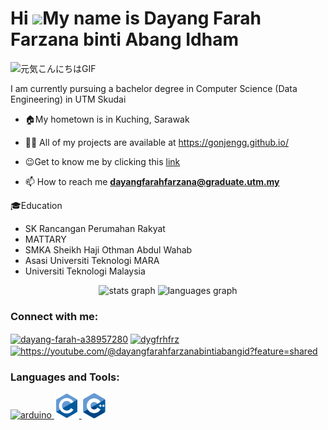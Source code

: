 Hi ![](https://user-images.githubusercontent.com/18350557/176309783-0785949b-9127-417c-8b55-ab5a4333674e.gif)My name is Dayang Farah Farzana binti Abang Idham
==============================================================================================================================================================

 
![元気こんにちはGIF](https://github.com/Gonjengg/Gonjengg/assets/148249930/77b4dd0a-53be-4e10-a280-70b51031c77c)


 
 
 I am currently pursuing a bachelor degree in Computer Science (Data Engineering) in UTM Skudai 

- 🏠My hometown is in Kuching, Sarawak
- 👨‍💻 All of my projects are available at <https://gonjengg.github.io/>
- 😉Get to know me by clicking this [link](https://drive.google.com/file/d/1OTOOVE4rXMpwORRT157uPvsA5DPeJQSl/view?usp=sharing)

- 📫 How to reach me **dayangfarahfarzana@graduate.utm.my**

🎓Education
- SK Rancangan Perumahan Rakyat
- MATTARY
- SMKA Sheikh Haji Othman Abdul Wahab
- Asasi Universiti Teknologi MARA
- Universiti Teknologi Malaysia

<div align="center">
  <img src="https://github-readme-stats.vercel.app/api?username=Gonjengg&hide_title=false&hide_rank=false&show_icons=true&include_all_commits=true&count_private=true&disable_animations=false&theme=dracula&locale=en&hide_border=false&order=1" height="150" alt="stats graph"  />
  <img src="https://github-readme-stats.vercel.app/api/top-langs?username=Gonjengg&locale=en&hide_title=false&layout=compact&card_width=320&langs_count=5&theme=dracula&hide_border=false&order=2" height="150" alt="languages graph"  />
</div>

### 

<h3 align="left">Connect with me:</h3>
<p align="left">
<a href="https://linkedin.com/in/dayang-farah-a38957280" target="blank"><img align="center" src="https://raw.githubusercontent.com/rahuldkjain/github-profile-readme-generator/master/src/images/icons/Social/linked-in-alt.svg" alt="dayang-farah-a38957280" height="30" width="40" /></a>
<a href="https://instagram.com/dygfrhfrz" target="blank"><img align="center" src="https://raw.githubusercontent.com/rahuldkjain/github-profile-readme-generator/master/src/images/icons/Social/instagram.svg" alt="dygfrhfrz" height="30" width="40" /></a>
<a href="https://www.youtube.com/c/https://youtube.com/@dayangfarahfarzanabintiabangid?feature=shared" target="blank"><img align="center" src="https://raw.githubusercontent.com/rahuldkjain/github-profile-readme-generator/master/src/images/icons/Social/youtube.svg" alt="https://youtube.com/@dayangfarahfarzanabintiabangid?feature=shared" height="30" width="40" /></a>
</p>

<h3 align="left">Languages and Tools:</h3>
<p align="left"> <a href="https://www.arduino.cc/" target="_blank" rel="noreferrer"> <img src="https://cdn.worldvectorlogo.com/logos/arduino-1.svg" alt="arduino" width="40" height="40"/> </a> <a href="https://www.cprogramming.com/" target="_blank" rel="noreferrer"> <img src="https://raw.githubusercontent.com/devicons/devicon/master/icons/c/c-original.svg" alt="c" width="40" height="40"/> </a> <a href="https://www.w3schools.com/cpp/" target="_blank" rel="noreferrer"> <img src="https://raw.githubusercontent.com/devicons/devicon/master/icons/cplusplus/cplusplus-original.svg" alt="cplusplus" width="40" height="40"/> </a> </p>



